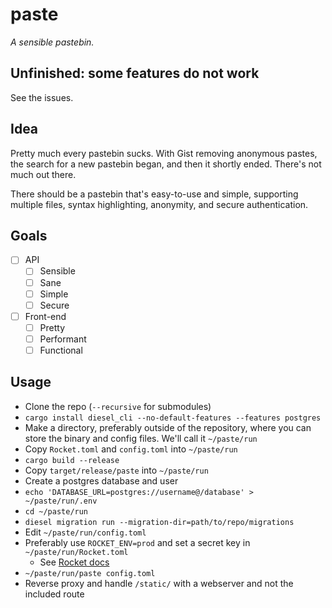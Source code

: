# paste

*A sensible pastebin.*

## Unfinished: some features do not work

See the issues.

## Idea

Pretty much every pastebin sucks. With Gist removing anonymous pastes, the search for a new pastebin
began, and then it shortly ended. There's not much out there.

There should be a pastebin that's easy-to-use and simple, supporting multiple files, syntax
highlighting, anonymity, and secure authentication.

## Goals

- [ ] API
  - [ ] Sensible
  - [ ] Sane
  - [ ] Simple
  - [ ] Secure
- [ ] Front-end
  - [ ] Pretty
  - [ ] Performant
  - [ ] Functional

## Usage

- Clone the repo (`--recursive` for submodules)
- `cargo install diesel_cli --no-default-features --features postgres`
- Make a directory, preferably outside of the repository, where you can store the binary and config
  files. We'll call it `~/paste/run`
- Copy `Rocket.toml` and `config.toml` into `~/paste/run`
- `cargo build --release`
- Copy `target/release/paste` into `~/paste/run`
- Create a postgres database and user
- `echo 'DATABASE_URL=postgres://username@/database' > ~/paste/run/.env`
- `cd ~/paste/run`
- `diesel migration run --migration-dir=path/to/repo/migrations`
- Edit `~/paste/run/config.toml`
- Preferably use `ROCKET_ENV=prod` and set a secret key in `~/paste/run/Rocket.toml`
  - See [Rocket docs](https://rocket.rs/guide/configuration/)
- `~/paste/run/paste config.toml`
- Reverse proxy and handle `/static/` with a webserver and not the included route
